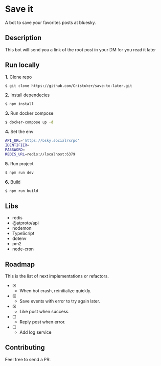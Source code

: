 # Save it

A bot to save your favorites posts at bluesky.

## Description

This bot will send you a link of the root post in your DM for you read it later

## Run locally

**1.** Clone repo

```bash
$ git clone https://github.com/Cristuker/save-to-later.git
```

**2.** Install dependecies

```bash
$ npm install
```
**3.** Run docker compose

```bash
$ docker-compose up -d
```

**4.** Set the env

```bash
API_URL='https://bsky.social/xrpc'
IDENTIFIER=
PASSWORD=
REDIS_URL=redis://localhost:6379
```

**5.** Run project

```bash
$ npm run dev
```

**6.** Build

```bash
$ npm run build 
```

## Libs

* redis
* @atproto/api
* nodemon
* TypeScript
* dotenv
* pm2
* node-cron


## Roadmap

This is the list of next implementations or refactors.

- [x] - When bot crash, reinitialize quickly.
- [x] - Save events with error to try again later.
- [x] - Like post when success.
- [ ] - Reply post when error.
- [ ] - Add log service

## Contributing

Feel free to send a PR.

